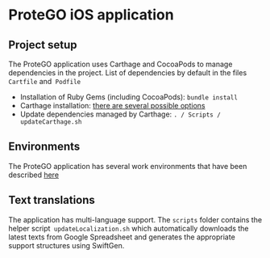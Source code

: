 # ProteGO iOS application


## Project setup

The ProteGO application uses Carthage and CocoaPods to manage dependencies in the project. List of dependencies by default in the files `Cartfile` and` Podfile`
 
 * Installation of Ruby Gems (including CocoaPods): `bundle install`
 * Carthage installation: [there are several possible options](https://github.com/Carthage/Carthage#installing-carthage)
 * Update dependencies managed by Carthage: `. / Scripts / updateCarthage.sh`

## Environments

The ProteGO application has several work environments that have been described [here](https://github.com/ProteGO-app/specs/blob/master/specs/app_versions.md)

## Text translations

The application has multi-language support. The `scripts` folder contains the helper script` updateLocalization.sh` which automatically downloads the latest texts from Google Spreadsheet and generates the appropriate support structures using SwiftGen.
